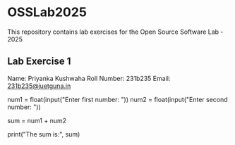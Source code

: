 # OSSLab2025
This repository contains lab exercises for the Open Source Software Lab - 2025
## Lab Exercise 1
Name: Priyanka Kushwaha
Roll Number: 231b235
Email: 231b235@juetguna.in


num1 = float(input("Enter first number: "))
num2 = float(input("Enter second number: "))

sum = num1 + num2

print("The sum is:", sum)
